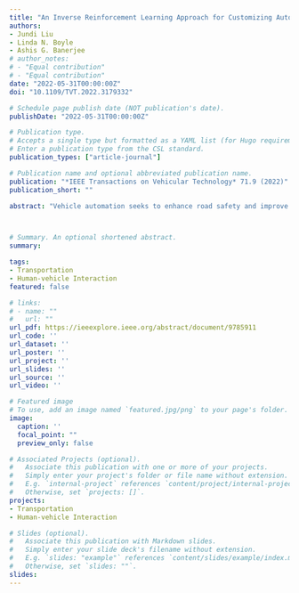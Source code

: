 ```yaml
---
title: "An Inverse Reinforcement Learning Approach for Customizing Automated Lane Change Systems"
authors:
- Jundi Liu
- Linda N. Boyle
- Ashis G. Banerjee
# author_notes:
# - "Equal contribution"
# - "Equal contribution"
date: "2022-05-31T00:00:00Z"
doi: "10.1109/TVT.2022.3179332"

# Schedule page publish date (NOT publication's date).
publishDate: "2022-05-31T00:00:00Z"

# Publication type.
# Accepts a single type but formatted as a YAML list (for Hugo requirements).
# Enter a publication type from the CSL standard.
publication_types: ["article-journal"]

# Publication name and optional abbreviated publication name.
publication: "*IEEE Transactions on Vehicular Technology* 71.9 (2022)"
publication_short: ""

abstract: "Vehicle automation seeks to enhance road safety and improve the driving experience. However, a standard system does not account for variations in users and driving conditions. Customizing vehicle automation based on users’ preferences aims to improve the user experience and adoption of the technologies. This study introduces a systematic paradigm that starts with naturalistic driving data to identify the driving behaviors and styles for a customized automated lane change system. The driving behaviors are first extracted using Multivariate Functional Principal Component Analysis (MFPCA) with minimum prior expert knowledge. The driving styles are identified by clustering the extracted driving behaviors. An Inverse Reinforcement Learning (IRL) algorithm is then used to train the automated lane change system from grouped demonstrations of the identified driving styles to capture the preferences of a group of drivers with a similar driving style. The performance of the proposed customized automated lane change system is compared to (1) a non-customized system trained on all the sample trips, (2) customized systems built on expert-coded reward functions, and (3) customized systems trained using a Generative Adversarial Imitation Learning (GAIL) algorithm. The results show that our method outperforms all the other systems with respect to the prediction accuracy of the lane change actions. Additionally, our method gains insights on the representative behaviors of different driving styles to enable customization of automated lane change systems."



# Summary. An optional shortened abstract.
summary: 

tags:
- Transportation
- Human-vehicle Interaction
featured: false

# links:
# - name: ""
#   url: ""
url_pdf: https://ieeexplore.ieee.org/abstract/document/9785911
url_code: ''
url_dataset: ''
url_poster: ''
url_project: ''
url_slides: ''
url_source: ''
url_video: ''

# Featured image
# To use, add an image named `featured.jpg/png` to your page's folder. 
image:
  caption: ''
  focal_point: ""
  preview_only: false

# Associated Projects (optional).
#   Associate this publication with one or more of your projects.
#   Simply enter your project's folder or file name without extension.
#   E.g. `internal-project` references `content/project/internal-project/index.md`.
#   Otherwise, set `projects: []`.
projects: 
- Transportation
- Human-vehicle Interaction

# Slides (optional).
#   Associate this publication with Markdown slides.
#   Simply enter your slide deck's filename without extension.
#   E.g. `slides: "example"` references `content/slides/example/index.md`.
#   Otherwise, set `slides: ""`.
slides: 
---
```

<!-- 
{{% callout note %}}
Click the *Cite* button above to demo the feature to enable visitors to import publication metadata into their reference management software.
{{% /callout %}}

{{% callout note %}}
Create your slides in Markdown - click the *Slides* button to check out the example.
{{% /callout %}}

Add the publication's **full text** or **supplementary notes** here. You can use rich formatting such as including [code, math, and images](https://docs.hugoblox.com/content/writing-markdown-latex/). -->
